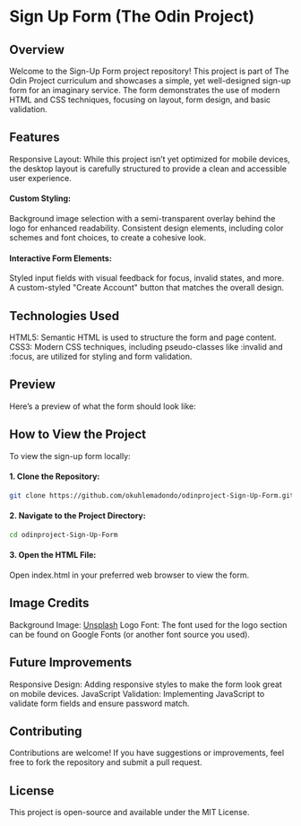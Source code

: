 # Sign Up Form (The Odin Project)

## Overview

Welcome to the Sign-Up Form project repository! This project is part of The Odin Project curriculum and showcases a simple, yet well-designed sign-up form for an imaginary service. The form demonstrates the use of modern HTML and CSS techniques, focusing on layout, form design, and basic validation.

## Features

Responsive Layout: While this project isn’t yet optimized for mobile devices, the desktop layout is carefully structured to provide a clean and accessible user experience.

#### Custom Styling:

Background image selection with a semi-transparent overlay behind the logo for enhanced readability.
Consistent design elements, including color schemes and font choices, to create a cohesive look.

#### Interactive Form Elements:

Styled input fields with visual feedback for focus, invalid states, and more.
A custom-styled "Create Account" button that matches the overall design.

## Technologies Used

HTML5: Semantic HTML is used to structure the form and page content.
CSS3: Modern CSS techniques, including pseudo-classes like :invalid and :focus, are utilized for styling and form validation.

## Preview

Here’s a preview of what the form should look like:

 <!-- Update this with the actual path to your image if you include one in the repo -->

## How to View the Project

To view the sign-up form locally:

#### 1. Clone the Repository:

```bash
git clone https://github.com/okuhlemadondo/odinproject-Sign-Up-Form.git
```

#### 2. Navigate to the Project Directory:

```bash
cd odinproject-Sign-Up-Form
```

#### 3. Open the HTML File:

Open index.html in your preferred web browser to view the form.

## Image Credits

Background Image: [Unsplash](https://unsplash.com/photos/green-leaf-plant-in-close-up-photography-25xggax4bSA)
Logo Font: The font used for the logo section can be found on Google Fonts (or another font source you used).

## Future Improvements

Responsive Design: Adding responsive styles to make the form look great on mobile devices.
JavaScript Validation: Implementing JavaScript to validate form fields and ensure password match.

## Contributing

Contributions are welcome! If you have suggestions or improvements, feel free to fork the repository and submit a pull request.

## License

This project is open-source and available under the MIT License.
